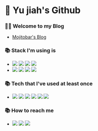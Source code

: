 # 🙇 Yu jiah's Github

### 🧑‍💻 Welcome to my Blog
- [Mojitobar's Blog](https://mojitobar.github.io/)

### 📚 Stack I'm using is
- <img src="https://img.shields.io/badge/Java-007396?logo=Java&logoColor=white"/> <img src="https://img.shields.io/badge/Spring-6DB33F?logo=Spring&logoColor=white"/> <img src="https://img.shields.io/badge/MySQL-4479A1?logo=MySQL&logoColor=white"/> <img src="https://img.shields.io/badge/SpringBoot-6DB33F?logo=SpringBoot&logoColor=white"/>
- <img src="https://img.shields.io/badge/GitHub-181717?logo=Github&logoColor=white"/> <img src="https://img.shields.io/badge/Slack-4A154B?logo=Slack&logoColor=white"/> <img src="https://img.shields.io/badge/Notion-000000?logo=Notion&logoColor=white"/> <img src="https://img.shields.io/badge/Discord-5865F2?logo=Discord&logoColor=white"/> 

### 📚 Tech that I've used at least once
- <img src="https://img.shields.io/badge/Java-007396?logo=Java&logoColor=white"/> <img src="https://img.shields.io/badge/Spring-6DB33F?logo=Spring&logoColor=white"/> <img src="https://img.shields.io/badge/MySQL-4479A1?logo=MySQL&logoColor=white"/> <img src="https://img.shields.io/badge/C-A8B9CC?logo=C&logoColor=white"/> <img src="https://img.shields.io/badge/Python-3776AB?logo=Python&logoColor=white"/> <img src="https://img.shields.io/badge/SpringBoot-6DB33F?logo=SpringBoot&logoColor=white"/>


### 📚 How to reach me
- <img src="https://img.shields.io/badge/Instagram-E4405F?logo=Instagram&logoColor=white"/> <img src="https://img.shields.io/badge/Youtube-FF0000?logo=Youtube&logoColor=white"/> <img src="https://img.shields.io/badge/Facebook-1877F2?logo=Facebook&logoColor=white"/>


